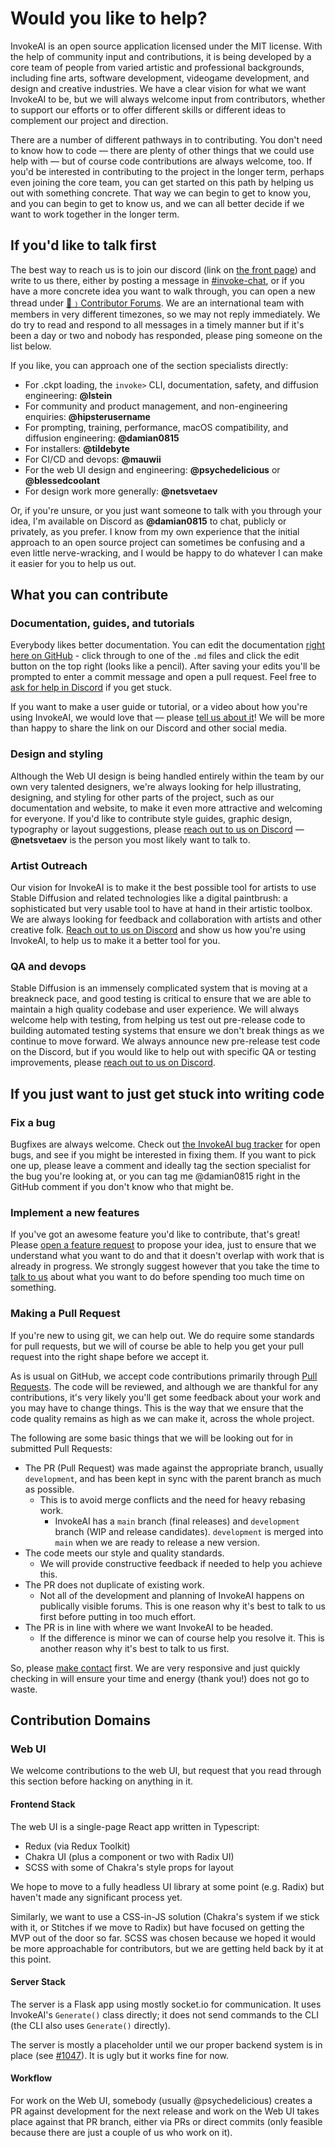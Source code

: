# Would you like to help?

InvokeAI is an open source application licensed under the MIT license. With the help of community input and contributions, it is being developed by a core team of people from varied artistic and professional backgrounds, including fine arts, software development, videogame development, and design and creative industries. We have a clear vision for what we want InvokeAI to be, but we will always welcome input from contributors, whether to support our efforts or to offer different skills or different ideas to complement our project and direction.

There are a number of different pathways in to contributing. You don't need to know how to code &mdash; there are plenty of other things that we could use help with &mdash; but of course code contributions are always welcome, too. If you'd be interested in contributing to the project in the longer term, perhaps even joining the core team, you can get started on this path by helping us out with something concrete. That way we can begin to get to know you, and you can begin to get to know us, and we can all better decide if we want to work together in the longer term.

<a name="talk-to-us"></a>
## If you'd like to talk first

The best way to reach us is to join our discord (link on [the front page](https://github.com/invoke-ai)) and write to us there, either by posting a message in [#invoke-chat](https://discord.com/channels/1020123559063990373/1020123559831539744), or if you have a more concrete idea you want to walk through, you can open a new thread under [💬﹚Contributor Forums](https://discord.com/channels/1020123559063990373/1020839344170348605). We are an international team with members in very different timezones, so we may not reply immediately. We do try to read and respond to all messages in a timely manner but if it's been a day or two and nobody has responded, please ping someone on the list below.

If you like, you can approach one of the section specialists directly:
* For .ckpt loading, the `invoke>` CLI, documentation, safety, and diffusion engineering: **@lstein**
* For community and product management, and non-engineering enquiries: **@hipsterusername** 
* For prompting, training, performance, macOS compatibility, and diffusion engineering: **@damian0815**
* For installers: **@tildebyte**
* For CI/CD and devops: **@mauwii**
* For the web UI design and engineering: **@psychedelicious** or **@blessedcoolant**
* For design work more generally: **@netsvetaev**

Or, if you're unsure, or you just want someone to talk with you through your idea, I'm available on Discord as **@damian0815** to chat, publicly or privately, as you prefer. I know from my own experience that the initial approach to an open source project can sometimes be confusing and a even little nerve-wracking, and I would be happy to do whatever I can make it easier for you to help us out. 

## What you can contribute

### Documentation, guides, and tutorials

Everybody likes better documentation. You can edit the documentation [right here on GitHub](https://github.com/invoke-ai/InvokeAI/tree/main/docs) - click through to one of the `.md` files and click the edit button on the top right (looks like a pencil). After saving your edits you'll be prompted to enter a commit message and open a pull request. Feel free to [ask for help in Discord](#talk-to-us) if you get stuck.

If you want to make a user guide or tutorial, or a video about how you're using InvokeAI, we would love that &mdash; please [tell us about it](#talk-to-us)! We will be more than happy to share the link on our Discord and other social media. 

### Design and styling

Although the Web UI design is being handled entirely within the team by our own very talented designers, we're always looking for help illustrating, designing, and styling for other parts of the project, such as our documentation and website, to make it even more attractive and welcoming for everyone. If you'd like to contribute style guides, graphic design, typography or layout suggestions, please [reach out to us on Discord](#talk-to-us) &mdash; **@netsvetaev** is the person you most likely want to talk to.  

### Artist Outreach

Our vision for InvokeAI is to make it the best possible tool for artists to use Stable Diffusion and related technologies like a digital paintbrush: a sophisticated but very usable tool to have at hand in their artistic toolbox. We are always looking for feedback and collaboration with artists and other creative folk. [Reach out to us on Discord](#talk-to-us) and show us how you're using InvokeAI, to help us to make it a better tool for you.

### QA and devops

Stable Diffusion is an immensely complicated system that is moving at a breakneck pace, and good testing is critical to ensure that we are able to maintain a high quality codebase and user experience. We will always welcome help with testing, from helping us test out pre-release code to building automated testing systems that ensure we don't break things as we continue to move forward. We always announce new pre-release test code on the Discord, but if you would like to help out with specific QA or testing improvements, please [reach out to us on Discord](#talk-to-us).        

## If you just want to just get stuck into writing code

### Fix a bug

Bugfixes are always welcome. Check out [the InvokeAI bug tracker](https://github.com/invoke-ai/InvokeAI/issues) for open bugs, and see if you might be interested in fixing them. If you want to pick one up, please leave a comment and ideally tag the section specialist for the bug you're looking at, or you can tag me @damian0815 right in the GitHub comment if you don't know who that might be.

### Implement a new features

If you've got an awesome feature you'd like to contribute, that's great! Please [open a feature request](https://github.com/invoke-ai/InvokeAI/issues/new?assignees=&labels=enhancement&template=FEATURE_REQUEST.yml&title=%5Benhancement%5D%3A+) to propose your idea, just to ensure that we understand what you want to do and that it doesn't overlap with work that is already in progress. We strongly suggest however that you take the time to [talk to us](#talk-to-us) about what you want to do before spending too much time on something.

### Making a Pull Request

If you're new to using git, we can help out. We do require some standards for pull requests, but we will of course be able to help you get your pull request into the right shape before we accept it.

As is usual on GitHub, we accept code contributions primarily through [Pull Requests](https://docs.github.com/en/pull-requests/collaborating-with-pull-requests/proposing-changes-to-your-work-with-pull-requests/about-pull-requests). The code will be reviewed, and although we are thankful for any contributions, it's very likely you'll get some feedback about your work and you may have to change things. This is the way that we ensure that the code quality remains as high as we can make it, across the whole project.

The following are some basic things that we will be looking out for in submitted Pull Requests:

- The PR (Pull Request) was made against the appropriate branch, usually `development`, and has been kept in sync with the parent branch as much as possible. 
  - This is to avoid merge conflicts and the need for heavy rebasing work.
    - InvokeAI has a `main` branch (final releases) and `development` branch (WIP and
  release candidates). `development` is merged into `main` when we are ready to
  release a new version.
- The code meets our style and quality standards. 
  - We will provide constructive feedback if needed to help you achieve this.
- The PR does not duplicate of existing work.
  - Not all of the development and planning of InvokeAI happens on publically visible forums. This is one reason why it's best to talk to us first before putting in too much effort. 
- The PR is in line with where we want InvokeAI to be headed. 
  - If the difference is minor we can of course help you resolve it. This is another reason why it's best to talk to us first.

So, please [make contact](#talk-to-us) first. We are very responsive and just quickly checking in will ensure your time and energy (thank you!) does not go to waste.


## Contribution Domains

### Web UI

We welcome contributions to the web UI, but request that you read through this
section before hacking on anything in it.

#### Frontend Stack

The web UI is a single-page React app written in Typescript:

- Redux (via Redux Toolkit)
- Chakra UI (plus a component or two with Radix UI)
- SCSS with some of Chakra's style props for layout

We hope to move to a fully headless UI library at some point (e.g. Radix) but
haven't made any significant process yet.

Similarly, we want to use a CSS-in-JS solution (Chakra's system if we stick with
it, or Stitches if we move to Radix) but have focused on getting the MVP out of
the door so far. SCSS was chosen because we hoped it would be more approachable
for contributors, but we are getting held back by it at this point.

#### Server Stack

The server is a Flask app using mostly socket.io for communication. It uses
InvokeAI's `Generate()` class directly; it does not send commands to the CLI
(the CLI also uses `Generate()` directly).

The server is mostly a placeholder until we our proper backend system is in
place (see [#1047](https://github.com/invoke-ai/InvokeAI/pull/1047)). It is ugly
but it works fine for now.

#### Workflow

For work on the Web UI, somebody (usually @psychedelicious) creates a PR against
development for the next release and work on the Web UI takes place against that
PR branch, either via PRs or direct commits (only feasible because there are
just a couple of us who work on it).
